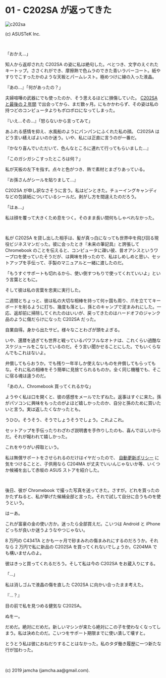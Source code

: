 

# 01 - C202SA が返ってきた

![c202sa](./sf5MeErMAgGNAddq_setting_fff_1_90_end_500.png)

(c) ASUSTeK Inc.

<br>

「おかえ…」

知人から返却された C202SA の姿に私は絶句した。べとつき、文字のえぐれたキートップ。ささくれができ、摩擦熱で色ムラのできた青いラバーコート。紙やすりでこすったかのような天板とパームレスト。極めつけに線の入った液晶。

『あの…』「何があったの？」

夫婦喧嘩の武器にでも使ったのか、そう思えるほどに損傷していた。 [C202SA と最後の 2 年間](https://jamcha-aa.github.io/c202sa/) で出会ってから、まだ数ヶ月。にもかかわらず、その姿は私の持つどのコンピュータよりもボロボロになってしまった。

『いえ…その…』「怒らないから言ってみて」

あふれる感情を抑え、水風船のようにパンパンにふくれた私の顔。 C202SA はどう言い繕えばよいのか迷う。いや、私には正直に言うのが一番だ。

『かなり喜んでいただいて、色んなところに連れて行ってもらいました…』

「このガシガシこすったところは何？」

私が天板の左下を指す。点々と色がつき、熱で素材とまざりあっている。

『お孫さんがシールを貼りまして…』

C202SA が申し訳なさそうに言う。私はピンときた。チューイングキャンディなどの包装紙についているシールだ。剥がし方を間違えたのだろう。

「はぁ…」

私は顔を覆って大きくため息をつく。そのまま長い間何もしゃべれなかった。

<br>

私が C202SA を貸し出した相手は、髪が真っ白になっても世界中を飛び回る現役ビジネスマンだった。彼に会ったとき『未来の筆記具』と誇張して Chromebook のことを伝えると、コンピュータに疎い彼、昔オアシスというワープロを使っていたそうだが、は興味を持ったので、私はしめしめと思い、セットアップを手伝って、手製のマニュアルと一緒に渡したのだ。

「もうすぐサポートも切れるから、使い倒すつもりで使ってくれていいよ」という言葉とともに。

そして彼は私の言葉を忠実に実行した。

二週間とちょっと、彼は私の大切な相棒を持って何ヶ国も周り、爪を立ててキーボードを削るように打ち、幾度も落とし、孫とのキャンプで泥まみれにした。一応、返却前に掃除してくれたのはいいが、戻ってきたのはハードオフのジャンク品のように傷だらけになった C202SA だった。

自業自得。身から出たサビ。様々なことわざが頭をよぎる。

いや、還暦を過ぎても世界と戦っているパワフルなオトナは、これくらい過酷なスケジュールをこなしているのだ。そう言い聞かせることにした。でもいくらなんでもこれはないよ。

弁償してもらおうか。でも残り一年半しか使えないものを弁償してもらってもな。それに私の相棒をそう簡単に見捨てられるものか。全く同じ機種でも、そこに宿る魂は違うのだ。

「あの人、Chromebook 買ってくれるかな」

ようやく私は口を開くと、彼の感想をメールでたずねた。返事はすぐに来た。孫がパソコンに興味をもったのがよほど嬉しかったのか、自分と孫のために買いたいと言う。実は返したくなかったとも。

うひひ。そうそう、そうでしょうそうでしょう。これよこれ。

セットアップを手伝ったりわざわざ説明書を手作りしたのも、喜んでほしいからだ。それが報われて嬉しかった。

これをやりがい搾取という。

私は無償サポートをさせられるのだけはイヤだったので、 [自動更新ポリシー](https://support.google.com/chrome/a/answer/6220366?hl=ja) に気をつけることと、子供用なら C204MA が丈夫でいいんじゃないか等、いくつか候補を出して赤坂の ASUS ストアを紹介した。

<br>

後日、彼が Chromebook で撮った写真を送ってきた。さすが。どれを買ったのかたずねると、私が挙げた候補全部と言った。それで試して自分に合うものを使うという。

はーあ。

これが富豪の金の使い方か。迷ったら全部買えだ。こいつは Android と iPhone どっちが良いか迷うようなやつじゃない。

8 万円の C434TA とかも一ヶ月で砂まみれの傷まみれにするのだろうか。それなら 2 万円で私に新品の C202SA を買ってくれないでしょうか。C204MA でも構いませんのよ。

彼はきっと買ってくれるだろう。そして私は今の C202SA をお蔵入りにする。

「…」

私は消しゴムで液晶の傷を直した C202SA に向かい合ったまま考えた。

『…？』

目の前で私を見つめる健気な C202SA。

ぬをー。

だめだ。絶対にだめだ。新しいマシンが来たら絶対にこの子を使わなくなってしまう。私は決めたのだ。こいつをサポート期限までに使い潰して壊すと。

とうとう私は彼におねだりすることはなかった。私のタダ働き履歴に一つ新たな行が加わった。

<br>
<br>
(c) 2019 jamcha (jamcha.aa@gmail.com).

